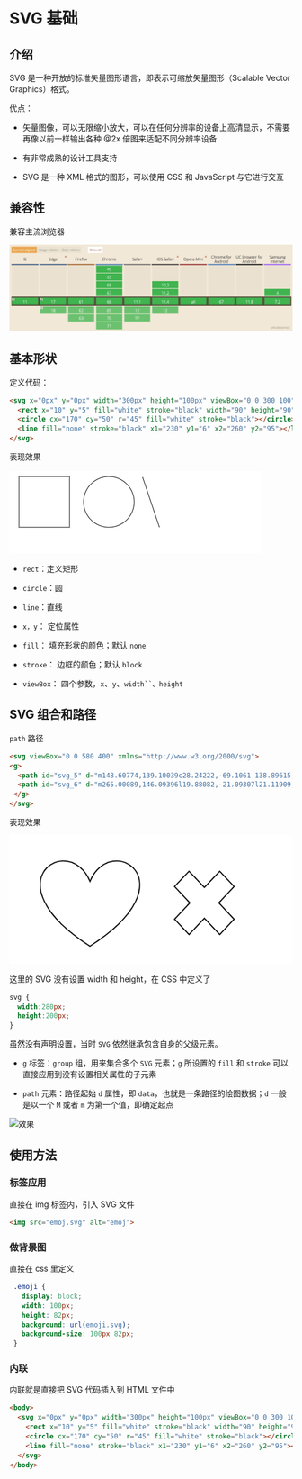 # SVG 基础

## 介绍

SVG 是一种开放的标准矢量图形语言，即表示可缩放矢量图形（Scalable Vector Graphics）格式。

优点：

- 矢量图像，可以无限缩小放大，可以在任何分辨率的设备上高清显示，不需要再像以前一样输出各种 @2x 倍图来适配不同分辨率设备

- 有非常成熟的设计工具支持

- SVG 是一种 XML 格式的图形，可以使用 CSS 和 JavaScript 与它进行交互


## 兼容性

兼容主流浏览器

![svg.png](/imgs/svg/svg.png)

## 基本形状

定义代码：

```html
<svg x="0px" y="0px" width="300px" height="100px" viewBox="0 0 300 100">
  <rect x="10" y="5" fill="white" stroke="black" width="90" height="90"></rect>
  <circle cx="170" cy="50" r="45" fill="white" stroke="black"></circle>
  <line fill="none" stroke="black" x1="230" y1="6" x2="260" y2="95"></line>
</svg>
```
表现效果

![s1.png](/imgs/svg/s1.png)

- `rect`：定义矩形

- `circle`：圆

- `line`：直线

- `x，y`： 定位属性

- `fill`： 填充形状的颜色；默认 `none`

- `stroke`： 边框的颜色；默认 `block`

- `viewBox`： 四个参数，`x`、`y`、`width``、height`

## SVG 组合和路径

`path` 路径

```html
<svg viewBox="0 0 580 400" xmlns="http://www.w3.org/2000/svg">
<g>
  <path id="svg_5" d="m148.60774,139.10039c28.24222,-69.1061 138.89615,0 0,88.8507c-138.89615,-88.8507 -28.24222,-157.9568 0,-88.8507z" fill-opacity="null" stroke-opacity="null" stroke-width="1.5" stroke="#000" fill="none"/>
  <path id="svg_6" d="m265.00089,146.09396l19.88082,-21.09307l21.11909,22.40665l21.11909,-22.40665l19.88101,21.09307l-21.11909,22.40684l21.11909,22.40684l-19.88101,21.09326l-21.11909,-22.40684l-21.11909,22.40684l-19.88082,-21.09326l21.11891,-22.40684l-21.11891,-22.40684z" fill-opacity="null" stroke-opacity="null" stroke-width="1.5" stroke="#000" fill="none"/>
 </g>
</svg>
```
表现效果

![s2.png](/imgs/svg/s2.png)

这里的 SVG 没有设置 width 和 height，在 CSS 中定义了

```css
svg {
  width:280px;
  height:200px;
}
```
虽然没有声明设置，当时 `SVG` 依然继承包含自身的父级元素。

- `g` 标签：`group` 组，用来集合多个 `SVG` 元素；`g` 所设置的 `fill` 和 `stroke`  可以直接应用到没有设置相关属性的子元素

- `path` 元素：路径起始 `d` 属性，即 `data`，也就是一条路径的绘图数据；`d` 一般是以一个 `M` 或者 `m` 为第一个值，即确定起点

![效果](https://p3-juejin.byteimg.com/tos-cn-i-k3u1fbpfcp/89c803e210ec48f8ab78a43b296d6a2d~tplv-k3u1fbpfcp-zoom-in-crop-mark:4536:0:0:0.image)

## 使用方法

### 标签应用

直接在 img 标签内，引入 SVG 文件

```html
<img src="emoj.svg" alt="emoj">
```

### 做背景图

直接在 css 里定义

```css
 .emoji {
   display: block;
   width: 100px;
   height: 82px;
   background: url(emoji.svg);
   background-size: 100px 82px;
 }
```

### 内联

内联就是直接把 SVG 代码插入到 HTML 文件中

```html
<body>
  <svg x="0px" y="0px" width="300px" height="100px" viewBox="0 0 300 100">
    <rect x="10" y="5" fill="white" stroke="black" width="90" height="90"></rect>
    <circle cx="170" cy="50" r="45" fill="white" stroke="black"></circle>
    <line fill="none" stroke="black" x1="230" y1="6" x2="260" y2="95"></line>
  </svg>
</body>
```